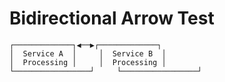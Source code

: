 # Bidirectional Arrow Test

```
┌─────────────┐◀──▶┌─────────────┐
│  Service A  │     │  Service B  │
│  Processing │     │  Processing │
└─────────────────┘     └─────────────────┘
```